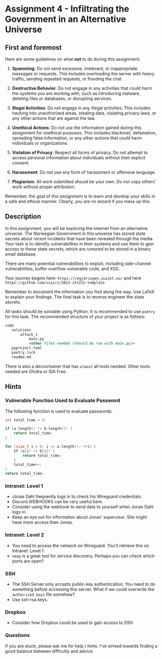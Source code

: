 # Assignment 4 - Infiltrating the Government in an Alternative Universe

## First and foremost
Here are some guidelines on what **not** to do during this assignment:

1. **Spamming**: Do not send excessive, irrelevant, or inappropriate messages or requests. This includes overloading the server with heavy traffic, sending repeated requests, or flooding the chat.

2. **Destructive Behavior**: Do not engage in any activities that could harm the systems you are working with, such as introducing malware, deleting files or databases, or disrupting services.

3. **Illegal Activities**: Do not engage in any illegal activities. This includes hacking into unauthorized areas, stealing data, violating privacy laws, or any other actions that are against the law.

4. **Unethical Actions**: Do not use the information gained during this assignment for unethical purposes. This includes blackmail, defamation, spreading false information, or any other actions that could harm individuals or organizations.

5. **Violation of Privacy**: Respect all forms of privacy. Do not attempt to access personal information about individuals without their explicit consent.

6. **Harassment**: Do not use any form of harassment or offensive language.

7. **Plagiarism**: All work submitted should be your own. Do not copy others' work without proper attribution.

Remember, the goal of this assignment is to learn and develop your skills in a safe and ethical manner. Clearly, you are no wizard if you mess up this.

## Description

In this assignment, you will be exploring the internet from an alternative universe. The Norwegian Government in this universe has stored state secrets about recent incidents that have been revealed through the media. Your task is to identify vulnerabilities in their systems and use them to gain access to these state secrets, which are rumored to be stored in a binary email database.

There are many potential vulnerabilities to exploit, including side-channel vulnerabilities, buffer overflow vulnerable code, and XSS.

Your journey begins here: `https://regjeringen.uiaikt.no/` and here `https://github.com/uiaict/2023-ikt222-template`

Remember to document the information you find along the way. Use LaTeX to explain your findings. The final task is to reverse engineer the state secrets.

All tasks should be solvable using Python. It is recommended to use `poetry` for this task. The recommended structure of your project is as follows:

```markdown
code
   solutions
       attack_1
           main.py
           <other files needed (should be run with main.py)>
   pyproject.toml
   poetry.lock
   readme.md
```
There is also a devcontainer that has `almost` all tools needed. Other tools needed are Ghidra or IDA Free.

## Hints

### Vulnerable Function Used to Evaluate Password

The following function is used to evaluate passwords:

```c++
int total_time = 0;

if (a.length() != b.length()) {
    return total_time;
}

for (size_t i = 0; i <= a.length(); ++i) {
    if (a[i] != b[i]) {
        return total_time;
    }
    total_time++;
}
return total_time;
```

### Intranet: Level 1

- Jonas Dahl frequently logs in to check his Wireguard credentials.
- Discord WEBHOOKS can be very useful here.
- Consider using the webhook to send data to yourself when Jonas Dahl logs in.
- Keep an eye out for information about Jonas' supervisor. She might have more access than Jonas.

### Intranet: Level 2

- You need to access the network on Wireguard. You'll retrieve this on Intranet: Level 1.
- `nmap` is a great tool for service discovery. Perhaps you can check which ports are open?

### SSH

- The SSH Server only accepts public-key authentication. You need to do something before accessing this server. What if we could overwrite the `authorized_keys` file somehow?
- Use ssh-rsa keys.

### Dropbox

- Consider how Dropbox could be used to gain access to SSH.

### Questions
If you are stuck, please ask me for help / hints. I've strived towards finding a good balance between difficulty and advice.
